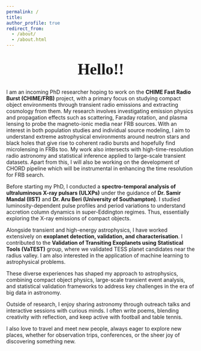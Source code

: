 ```yaml
---
permalink: /
title: 
author_profile: true
redirect_from:
  - /about/
  - /about.html
---
```



<h1 style="font-family: 'Pacifico', cursive; font-size: 3em; text-align: center; margin-top: 2rem;">
  Hello!!
</h1>

I am an incoming PhD researcher hoping to work on the **CHIME Fast Radio Burst (CHIME/FRB)** project, with a primary focus on studying compact object environments through transient radio emissions and extracting cosmology from them. My research involves investigating emission physics and propagation effects such as scattering, Faraday rotation, and plasma lensing to probe the magneto-ionic media near FRB sources. With an interest in both population studies and individual source modeling, I aim to understand extreme astrophysical environments around neutron stars and black holes that give rise to coherent radio bursts and hopefully find microlensing in FRBs too. My work also intersects with high-time-resolution radio astronomy and statistical inference applied to large-scale transient datasets. Apart from this, I will also be working on the development of CHORD pipeline which will be instrumental in enhancing the time resolution for FRB search. 

Before starting my PhD, I conducted a **spectro-temporal analysis of ultraluminous X-ray pulsars (ULXPs)** under the guidance of **Dr. Samir Mandal (IIST)** and **Dr. Aru Beri (University of Southampton)**. I studied luminosity-dependent pulse profiles and period variations to understand accretion column dynamics in super-Eddington regimes. Thus, essentially exploring the X-ray emissions of compact objects. 

Alongside transient and high-energy astrophysics, I have worked extensively on **exoplanet detection, validation, and characterisation**. I contributed to the **Validation of Transiting Exoplanets using Statistical Tools (VaTEST)** group, where we validated TESS planet candidates near the radius valley. I am also interested in the application of machine learning to astrophysical problems.

These diverse experiences has shaped my approach to astrophysics, combining compact object physics, large-scale transient event analysis, and statistical validation frameworks to address key challenges in the era of big data in astronomy.

Outside of research, I enjoy sharing astronomy through outreach talks and interactive sessions with curious minds. I often write poems, blending creativity with reflection, and keep active with football and table tennis.

I also love to travel and meet new people, always eager to explore new places, whether for observation trips, conferences, or the sheer joy of discovering something new.
